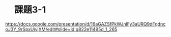 # 　課題3-1

https://docs.google.com/presentation/d/16aGAZSfPkWJnlFy3aURQ9dFqdncoJ3Y_9rSpxUiyjXM/edit#slide=id.g822e11495d_1_265

